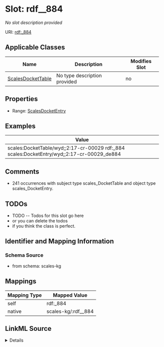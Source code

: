 

# Slot: rdf__884


_No slot description provided_





URI: [rdf:_884](http://www.w3.org/1999/02/22-rdf-syntax-ns#_884)



<!-- no inheritance hierarchy -->





## Applicable Classes

| Name | Description | Modifies Slot |
| --- | --- | --- |
| [ScalesDocketTable](../classes/ScalesDocketTable.md) | No type description provided |  no  |







## Properties

* Range: [ScalesDocketEntry](../classes/ScalesDocketEntry.md)






## Examples

| Value |
| --- |
| scales:DocketTable/wyd;;2:17-cr-00029 rdf:_884 scales:DocketEntry/wyd;;2:17-cr-00029_de884 |

## Comments

* 241 occurrences with subject type scales_DocketTable and object type scales_DocketEntry.

## TODOs

* TODO -- Todos for this slot go here
* or you can delete the todos
* if you think the class is perfect.

## Identifier and Mapping Information







### Schema Source


* from schema: scales-kg




## Mappings

| Mapping Type | Mapped Value |
| ---  | ---  |
| self | rdf:_884 |
| native | scales-kg/:rdf__884 |




## LinkML Source

<details>
```yaml
name: rdf__884
description: No slot description provided
todos:
- TODO -- Todos for this slot go here
- or you can delete the todos
- if you think the class is perfect.
comments:
- 241 occurrences with subject type scales_DocketTable and object type scales_DocketEntry.
examples:
- value: scales:DocketTable/wyd;;2:17-cr-00029 rdf:_884 scales:DocketEntry/wyd;;2:17-cr-00029_de884
from_schema: scales-kg
rank: 1000
slot_uri: rdf:_884
alias: rdf__884
domain_of:
- scales_DocketTable
range: scales_DocketEntry

```
</details>